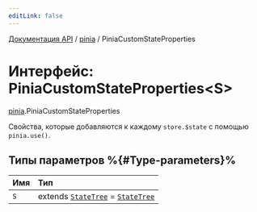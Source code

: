 ```yaml
---
editLink: false
---
```


[Документация API](../index.md) / [pinia](../modules/pinia.md) / PiniaCustomStateProperties

# Интерфейс: PiniaCustomStateProperties<S\>

[pinia](../modules/pinia.md).PiniaCustomStateProperties

Свойства, которые добавляются к каждому `store.$state` с помощью `pinia.use()`.

## Типы параметров %{#Type-parameters}%

| Имя | Тип                                                                                                 |
| :-- | :-------------------------------------------------------------------------------------------------- |
| `S` | extends [`StateTree`](../modules/pinia.md#statetree) = [`StateTree`](../modules/pinia.md#statetree) |

